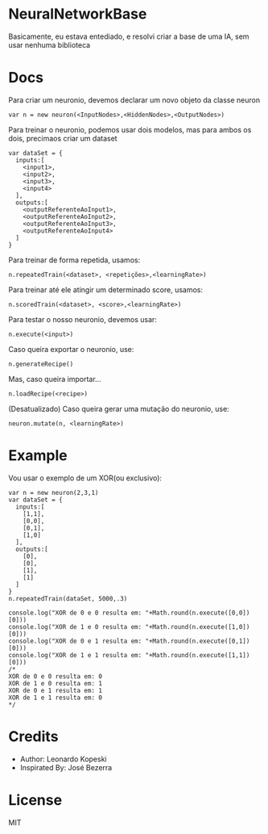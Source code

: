 # NeuralNetworkBase
Basicamente, eu estava entediado, e resolvi criar a base de uma IA, sem usar nenhuma biblioteca

# Docs

Para criar um neuronio, devemos declarar um novo objeto da classe neuron
```
var n = new neuron(<InputNodes>,<HiddenNodes>,<OutputNodes>)
```

Para treinar o neuronio, podemos usar dois modelos, mas para ambos os dois, precimaos criar um dataset
```
var dataSet = {
  inputs:[
    <input1>,
    <input2>,
    <input3>,
    <input4>
  ],
  outputs:[
    <outputReferenteAoInput1>,
    <outputReferenteAoInput2>,
    <outputReferenteAoInput3>,
    <outputReferenteAoInput4>
  ]
}
```

Para treinar de forma repetida, usamos:
```
n.repeatedTrain(<dataset>, <repetições>,<learningRate>)
```

Para treinar até ele atingir um determinado score, usamos:
```
n.scoredTrain(<dataset>, <score>,<learningRate>)
```

Para testar o nosso neuronio, devemos usar:
```
n.execute(<input>)
```

Caso queira exportar o neuronio, use:
```
n.generateRecipe()
```

Mas, caso queira importar...
```
n.loadRecipe(<recipe>)
```

(Desatualizado)
Caso queira gerar uma mutação do neuronio, use:
```
neuron.mutate(n, <learningRate>)
```

# Example
Vou usar o exemplo de um XOR(ou exclusivo):
```
var n = new neuron(2,3,1)
var dataSet = {
  inputs:[
    [1,1],
    [0,0],
    [0,1],
    [1,0]
  ],
  outputs:[
    [0],
    [0],
    [1],
    [1]
  ]
}
n.repeatedTrain(dataSet, 5000,.3)

console.log("XOR de 0 e 0 resulta em: "+Math.round(n.execute([0,0])[0]))
console.log("XOR de 1 e 0 resulta em: "+Math.round(n.execute([1,0])[0]))
console.log("XOR de 0 e 1 resulta em: "+Math.round(n.execute([0,1])[0]))
console.log("XOR de 1 e 1 resulta em: "+Math.round(n.execute([1,1])[0]))
/*
XOR de 0 e 0 resulta em: 0
XOR de 1 e 0 resulta em: 1
XOR de 0 e 1 resulta em: 1
XOR de 1 e 1 resulta em: 0
*/
```

# Credits
- Author: Leonardo Kopeski
- Inspirated By: José Bezerra

# License
MIT
